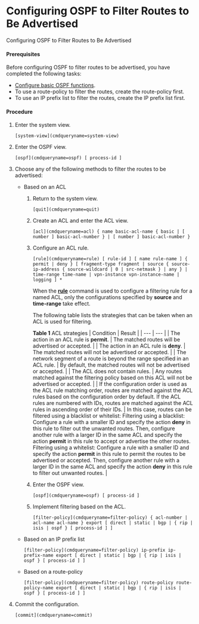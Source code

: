 Configuring OSPF to Filter Routes to Be Advertised
==================================================

Configuring OSPF to Filter Routes to Be Advertised

#### Prerequisites

Before configuring OSPF to filter routes to be advertised, you have completed the following tasks:

* [Configure basic OSPF functions](vrp_ospf_cfg_0010.html).
* To use a route-policy to filter the routes, create the route-policy first.
* To use an IP prefix list to filter the routes, create the IP prefix list first.

#### Procedure

1. Enter the system view.
   
   
   ```
   [system-view](cmdqueryname=system-view)
   ```
2. Enter the OSPF view.
   
   
   ```
   [ospf](cmdqueryname=ospf) [ process-id ]
   ```
3. Choose any of the following methods to filter the routes to be advertised:
   
   
   * Based on an ACL
     1. Return to the system view.
        ```
        [quit](cmdqueryname=quit)
        ```
     2. Create an ACL and enter the ACL view.
        ```
        [acl](cmdqueryname=acl) { name basic-acl-name { basic | [ number ] basic-acl-number } | [ number ] basic-acl-number }
        ```
     3. Configure an ACL rule.
        ```
        [rule](cmdqueryname=rule) [ rule-id ] [ name rule-name ] { permit | deny } [ fragment-type fragment | source { source-ip-address { source-wildcard | 0 | src-netmask } | any } | time-range time-name | vpn-instance vpn-instance-name | logging ] *
        ```
        
        When the [**rule**](cmdqueryname=rule) command is used to configure a filtering rule for a named ACL, only the configurations specified by **source** and **time-range** take effect.
        
        The following table lists the strategies that can be taken when an ACL is used for filtering.
        
        **Table 1** ACL strategies
        | Condition | Result |
        | --- | --- |
        | The action in an ACL rule is **permit**. | The matched routes will be advertised or accepted. |
        | The action in an ACL rule is **deny**. | The matched routes will not be advertised or accepted. |
        | The network segment of a route is beyond the range specified in an ACL rule. | By default, the matched routes will not be advertised or accepted. |
        | The ACL does not contain rules. | Any routes matched against the filtering policy based on this ACL will not be advertised or accepted. |
        | If the configuration order is used as the ACL rule matching order, routes are matched against the ACL rules based on the configuration order by default. If the ACL rules are numbered with IDs, routes are matched against the ACL rules in ascending order of their IDs. | In this case, routes can be filtered using a blacklist or whitelist:  Filtering using a blacklist: Configure a rule with a smaller ID and specify the action **deny** in this rule to filter out the unwanted routes. Then, configure another rule with a larger ID in the same ACL and specify the action **permit** in this rule to accept or advertise the other routes.  Filtering using a whitelist: Configure a rule with a smaller ID and specify the action **permit** in this rule to permit the routes to be advertised or accepted. Then, configure another rule with a larger ID in the same ACL and specify the action **deny** in this rule to filter out unwanted routes. |
     4. Enter the OSPF view.
        ```
        [ospf](cmdqueryname=ospf) [ process-id ]
        ```
     5. Implement filtering based on the ACL.
        ```
        [filter-policy](cmdqueryname=filter-policy) { acl-number | acl-name acl-name } export [ direct | static | bgp | { rip | isis | ospf } [ process-id ] ]
        ```
   * Based on an IP prefix list
     ```
     [filter-policy](cmdqueryname=filter-policy) ip-prefix ip-prefix-name export [ direct | static | bgp | { rip | isis | ospf } [ process-id ] ]
     ```
   * Based on a route-policy
     ```
     [filter-policy](cmdqueryname=filter-policy) route-policy route-policy-name export [ direct | static | bgp | { rip | isis | ospf } [ process-id ] ]
     ```
4. Commit the configuration.
   
   
   ```
   [commit](cmdqueryname=commit)
   ```
